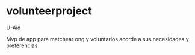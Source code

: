 # volunteerproject

U-Aid

Mvp de app para matchear ong y voluntarios acorde a sus necesidades y preferencias
